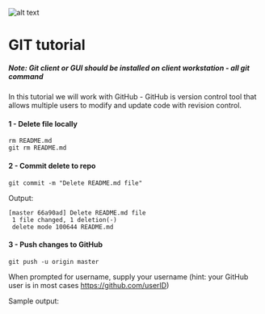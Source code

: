 ![alt text](https://camo.githubusercontent.com/fb782da4019ab66eeea35cc9b9ce73b2438b1688/687474703a2f2f646f632e72756c746f722e636f6d2f696d616765732f6769746875622d6c6f676f2e706e67 "Logo Title Text 1")

# GIT tutorial

##### *Note: Git client or GUI should be installed on client workstation - all git command*


In this tutorial we will work with GitHub - GitHub is version control tool that allows multiple users to modify and update code with revision control.


#### 1 - Delete file locally

```
rm README.md
git rm README.md
```


#### 2 - Commit delete to repo

```
git commit -m "Delete README.md file"
```

Output:
```
[master 66a90ad] Delete README.md file
 1 file changed, 1 deletion(-)
 delete mode 100644 README.md
```

#### 3 - Push changes to GitHub

```
git push -u origin master
```

When prompted for username, supply your username (hint: your GitHub user is in most cases https://github.com/userID)

Sample output:
